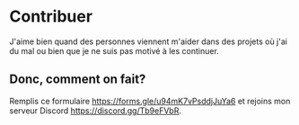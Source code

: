 # Contribuer

J'aime bien quand des personnes viennent m'aider dans des projets où j'ai du mal ou bien que je ne suis pas motivé à les continuer.

## Donc, comment on fait?
Remplis ce formulaire https://forms.gle/u94mK7vPsddjJuYa6 et rejoins mon serveur Discord https://discord.gg/Tb9eFVbR.
